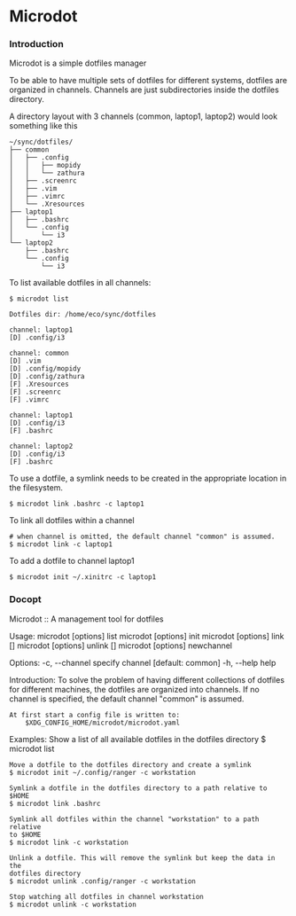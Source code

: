 # Microdot

### Introduction

Microdot is a simple dotfiles manager

To be able to have multiple sets of dotfiles for different systems,
dotfiles are organized in channels.
Channels are just subdirectories inside the dotfiles directory.

A directory layout with 3 channels (common, laptop1, laptop2) would
look something like this

```
~/sync/dotfiles/
├── common
│   ├── .config
│   │   ├── mopidy
│   │   └── zathura
│   ├── .screenrc
│   ├── .vim
│   ├── .vimrc
│   └── .Xresources
├── laptop1
│   ├── .bashrc
│   └── .config
│       └── i3
└── laptop2
    ├── .bashrc
    └── .config
        └── i3
```
To list available dotfiles in all channels:
```
$ microdot list

Dotfiles dir: /home/eco/sync/dotfiles

channel: laptop1
[D] .config/i3

channel: common
[D] .vim
[D] .config/mopidy
[D] .config/zathura
[F] .Xresources
[F] .screenrc
[F] .vimrc

channel: laptop1
[D] .config/i3
[F] .bashrc

channel: laptop2
[D] .config/i3
[F] .bashrc
```

To use a dotfile, a symlink needs to be created in the appropriate location in the filesystem.

```
$ microdot link .bashrc -c laptop1
```
To link all dotfiles within a channel
```
# when channel is omitted, the default channel "common" is assumed.
$ microdot link -c laptop1

```

To add a dotfile to channel laptop1
```
$ microdot init ~/.xinitrc -c laptop1
```

### Docopt

Microdot :: A management tool for dotfiles

Usage:
    microdot [options] list
    microdot [options] init <name>
    microdot [options] link [<name>]
    microdot [options] unlink [<name>]
    microdot [options] newchannel <name>

Options:
    -c, --channel <channel>      specify channel [default: common]
    -h, --help                   help

Introduction:
    To solve the problem of having different collections of dotfiles
    for different machines, the dotfiles are organized into channels.
    If no channel is specified, the default channel "common" is assumed.

    At first start a config file is written to:
        $XDG_CONFIG_HOME/microdot/microdot.yaml

Examples:
    Show a list of all available dotfiles in the dotfiles directory
    $ microdot list

    Move a dotfile to the dotfiles directory and create a symlink
    $ microdot init ~/.config/ranger -c workstation

    Symlink a dotfile in the dotfiles directory to a path relative to $HOME
    $ microdot link .bashrc

    Symlink all dotfiles within the channel "workstation" to a path relative
    to $HOME
    $ microdot link -c workstation

    Unlink a dotfile. This will remove the symlink but keep the data in the
    dotfiles directory
    $ microdot unlink .config/ranger -c workstation

    Stop watching all dotfiles in channel workstation
    $ microdot unlink -c workstation
```

